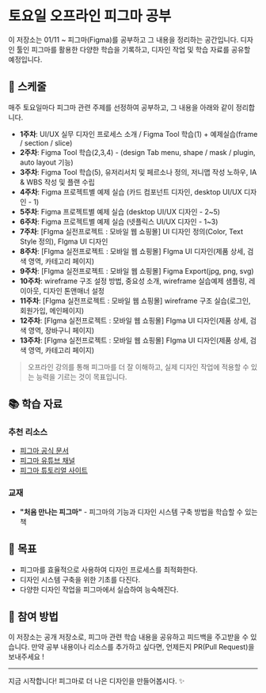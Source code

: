 # 토요일 오프라인 피그마 공부

이 저장소는 01/11 ~ 피그마(Figma)를 공부하고 그 내용을 정리하는 공간입니다. 디자인 툴인 피그마를 활용한 다양한 학습을 기록하고, 디자인 작업 및 학습 자료를 공유할 예정입니다.

## 📅 스케줄

매주 토요일마다 피그마 관련 주제를 선정하여 공부하고, 그 내용을 아래와 같이 정리합니다.

- **1주차**: UI/UX 실무 디자인 프로세스 소개 / Figma Tool 학습(1) + 예제실습(frame / section / slice)
- **2주차**: Figma Tool 학습(2,3,4) - (design Tab menu, shape / mask / plugin, auto layout 기능)
- **3주차**: Figma Tool 학습(5), 유저리서치 및 페르소나 정의, 저니맵 작성 노하우, IA & WBS 작성 및 플랜 수립
- **4주차**: Figma 프로젝트별 예제 실습 (카드 컴포넌트 디자인, desktop UI/UX 디자인 - 1)
- **5주차**: Figma 프로젝트별 예제 실습 (desktop UI/UX 디자인 - 2~5)
- **6주차**: Figma 프로젝트별 예제 실습 (넷플릭스 UI/UX 디자인 - 1~3)
- **7주차**: [FIgma 실전프로젝트 : 모바일 웹 쇼핑몰] UI 디자인 정의(Color, Text Style 정의), FIgma UI 디자인
- **8주차**: [FIgma 실전프로젝트 : 모바일 웹 쇼핑몰] FIgma UI 디자인(제품 상세, 검색 영역, 카테고리 페이지)
- **9주차**: [FIgma 실전프로젝트 : 모바일 웹 쇼핑몰] Figma Export(jpg, png, svg)
- **10주차**: wireframe 구조 설정 방법, 중요성 소개, wireframe 실습예제 샘플링, 레이아웃, 디자인 톤앤매너 설정
- **11주차**: [FIgma 실전프로젝트 : 모바일 웹 쇼핑몰] wireframe 구조 실습(로그인, 회원가입, 메인페이지)
- **12주차**: [FIgma 실전프로젝트 : 모바일 웹 쇼핑몰] FIgma UI 디자인(제품 상세, 검색 영역, 장바구니 페이지)
- **13주차**: [FIgma 실전프로젝트 : 모바일 웹 쇼핑몰] FIgma UI 디자인(제품 상세, 검색 영역, 카테고리 페이지)

> 오프라인 강의를 통해 피그마를 더 잘 이해하고, 실제 디자인 작업에 적용할 수 있는 능력을 기르는 것이 목표입니다.

## 📚 학습 자료

### 추천 리소스

- [피그마 공식 문서](https://www.figma.com/resources/learn-design/)
- [피그마 유튜브 채널](https://www.youtube.com/c/Figma)
- [피그마 튜토리얼 사이트](https://www.figma.com/community)

### 교재

- **"처음 만나는 피그마"** - 피그마의 기능과 디자인 시스템 구축 방법을 학습할 수 있는 책

## 🎯 목표

- 피그마를 효율적으로 사용하여 디자인 프로세스를 최적화한다.
- 디자인 시스템 구축을 위한 기초를 다진다.
- 다양한 디자인 작업을 피그마에서 실습하여 능숙해진다.

## 💬 참여 방법

이 저장소는 공개 저장소로, 피그마 관련 학습 내용을 공유하고 피드백을 주고받을 수 있습니다. 만약 공부 내용이나 리소스를 추가하고 싶다면, 언제든지 PR(Pull Request)을 보내주세요 !

---

지금 시작합니다! 피그마로 더 나은 디자인을 만들어봅시다. ✨
